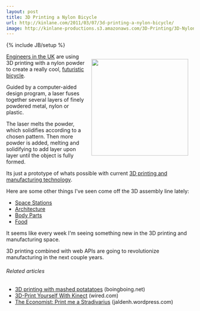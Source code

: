 ```yaml
---
layout: post
title: 3D Printing a Nylon Bicycle
url: http://kinlane.com/2011/03/07/3d-printing-a-nylon-bicycle/
image: http://kinlane-productions.s3.amazonaws.com/3D-Printing/3D-Nylon-Bike.jpg
---
```

{% include JB/setup %}
<p>
     <img style="padding: 15px;" src="http://kinlane-productions.s3.amazonaws.com/3D-Printing/3D-Nylon-Bike.jpg"  width="260" align="right" /><a title="EADS Engineers in UK" href="http://www.eads.com/eads/int/en.html">Engineers in the UK</a> are using 3D printing with a nylon powder to create a really cool, <a title="3D Nylon Bicycle" href="http://www.popsci.com/technology/article/2011-03/3-d-laser-printing-builds-nylon-bike-strong-steel">futuristic bicycle</a>.
</p>

<p>
     Guided by a computer-aided design program, a laser fuses together several layers of finely powdered metal, nylon or plastic.
</p>

<p>
     The laser melts the powder, which solidifies according to a chosen pattern. Then more powder is added, melting and solidifying to add layer upon layer until the object is fully formed.
</p>

<p>
     Its just a prototype of whats possible with current <a title="3D Printing and Manufacturing" href="http://en.wikipedia.org/wiki/3D_printing">3D printing and manufacturing technology</a>.
</p>

<p>
     Here are some other things I've seen come off the 3D assembly line lately:
</p>
<ul class="mainlist">
     <li>
          <a title="Space Stations" href="http://www.popsci.com/technology/article/2010-11/3d-printing-orbit-could-streamline-space-station-production">Space Stations</a>
     </li>
     <li>
          <a title="3D Printing of Architecture" href="http://www.popsci.com/scitech/article/2009-06/print-out-your-next-building">Architecture</a>
     </li>
     <li>
          <a title="3D Printing of Body Parts" href="http://www.popsci.com/science/article/2009-12/3-d-bio-printer-fabricates-organs-order">Body Parts</a>
     </li>
     <li>
          <a title="3d Printing Food" href="http://www.popsci.com/technology/article/2011-03/cornell-culinary-institute-mashup-uses-3-d-printer-produce-edible-objects">Food</a>
     </li>
</ul>
<p>
     It seems like every week I'm seeing something new in the 3D printing and manufacturing space.
</p>

<p>
     3D printing combined with web APIs are going to revolutionize manufacturing in the next couple years.
</p>
<h6 class="zemanta-related-title" style="font-size: 1em;">
     Related articles
</h6>
<ul class="zemanta-article-ul">
     <li class="zemanta-article-ul-li">
          <a href="http://www.boingboing.net/2011/02/26/3d-printing-with-mas.html">3D printing with mashed potatatoes</a> (boingboing.net)
     </li>
     <li class="zemanta-article-ul-li">
          <a href="http://www.wired.com/gadgetlab/2011/02/3d-print-yourself-with-kinect/">3D-Print Yourself With Kinect</a> (wired.com)
     </li>
     <li class="zemanta-article-ul-li">
          <a href="http://jaldenh.wordpress.com/2011/02/12/the-economist-print-me-a-stradivarius/">The Economist: Print me a Stradivarius</a> (jaldenh.wordpress.com)
     </li>
</ul>